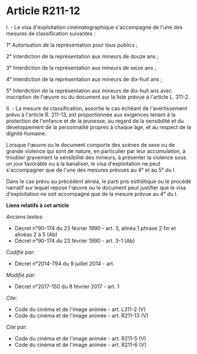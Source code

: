 # Article R211-12

I. - Le visa d'exploitation cinématographique s'accompagne de l'une des mesures de classification suivantes :

1° Autorisation de la représentation pour tous publics ; 

2° Interdiction de la représentation aux mineurs de douze ans ; 

3° Interdiction de la représentation aux mineurs de seize ans ; 

4° Interdiction de la représentation aux mineurs de dix-huit ans ; 

5° Interdiction de la représentation aux mineurs de dix-huit ans avec inscription de l'œuvre ou du document sur la liste
prévue à l'article L. 311-2. 

II. - La mesure de classification, assortie le cas échéant de l'avertissement prévu à l'article R. 211-13, est proportionnée
aux exigences tenant à la protection de l'enfance et de la jeunesse, au regard de la sensibilité et du développement de la
personnalité propres à chaque âge, et au respect de la dignité humaine. 

Lorsque l'œuvre ou le document comporte des scènes de sexe ou de grande violence qui sont de nature, en particulier par leur
accumulation, à troubler gravement la sensibilité des mineurs, à présenter la violence sous un jour favorable ou à la
banaliser, le visa d'exploitation ne peut s'accompagner que de l'une des mesures prévues au 4° et au 5° du I. 

Dans le cas prévu au précédent alinéa, le parti pris esthétique ou le procédé narratif sur lequel repose l'œuvre ou le
document peut justifier que le visa d'exploitation ne soit accompagné que de la mesure prévue au 4° du I.

**Liens relatifs à cet article**

_Anciens textes_:

  - Décret n°90-174 du 23 février 1990 - art. 3, alinéa 1 phrase 2 fin et alinéas 2 à 5 (Ab)
  - Décret n°90-174 du 23 février 1990 - art. 3-1 (Ab)

_Codifié par_:

  - Décret n°2014-794 du 9 juillet 2014 - art.

_Modifié par_:

  - Décret n°2017-150 du 8 février 2017 - art. 1

_Cite_:

  - Code du cinéma et de l'image animée - art. L311-2 (V)
  - Code du cinéma et de l'image animée - art. R211-13 (V)

_Cité par_:

  - Code du cinéma et de l'image animée - art. R211-5 (V)
  - Code du cinéma et de l'image animée - art. R211-6 (V)
